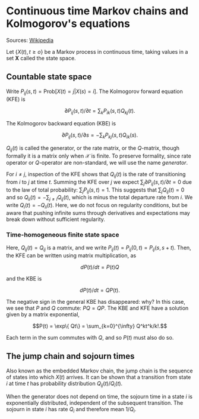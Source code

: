 # Continuous time Markov chains and Kolmogorov's equations

Sources: [Wikipedia](https://en.wikipedia.org/wiki/Kolmogorov_equations)

Let $\{X(t),t\ge o\}$ be a Markov process in continuous time, taking values in a set __X__ called the state space.


## Countable state space

Write $P_{ij}(s,t)=\mathrm{Prob}[X(t)=j | X(s)=i]$.
The Kolmogorov forward equation (KFE) is
```math
\partial P_{ij}(s,t)/\partial t = \sum_k P_{ik}(s,t)Q_{kj}(t).
```
The Kolmogorov backward equation (KBE) is
```math
\partial P_{ij}(s,t)/\partial s = - \sum_k P_{kj}(s,t)Q_{ik}(s).
```
$Q_{ij}(t)$ is called the generator, or the rate matrix, or the $Q$-matrix, though formally it is a matrix only when $\mathcal{X}$ is finite.
To preserve formality, since rate operator or $Q$-operator are non-standard, we will use the name _generator_.

For $i\neq j$, inspection of the KFE shows that $Q_{ij}(t)$ is the rate of transitioning from $i$ to $j$ at time $t$.
Summing the KFE over $j$ we expect $\sum_j \partial P_{ij}(s,t)/\partial t = 0$ due to the law of total probability: $\sum_j P_{ij}(s,t)=1$.
This suggests that $\sum_j Q_{ij}(t)=0$ and so $Q_{ii}(t) = -\sum_{j\neq i}Q_{ij}(t)$, which is minus the total departure rate from $i$.
We write $Q_i(t)=-Q_{ii}(t)$.
Here, we do not focus on regularity conditions, but be aware that pushing infinite sums through derivatives and expectations may break down without sufficient regularity.

### Time-homogeneous finite state space

Here, $Q_{ij}(t)=Q_{ij}$ is a matrix, and we write $P_{ij}(t)=P_{ij}(0,t)=P_{ij}(s,s+t)$.
Then, the KFE can be written using matrix multiplication, as
```math
dP(t)/dt = P(t)Q
```
and the KBE is
```math
dP(t)/dt = QP(t).
```
The negative sign in the general KBE has disappeared: why?
In this case, we see that $P$ and $Q$ commute: $PQ=QP$.
The KBE and KFE have a solution given by a matrix exponential,
```math
P(t) = \exp\{ Qt\} = \sum_{k=0}^{\infty} Q^kt^k/k!.
```
Each term in the sum commutes with $Q$, and so $P(t)$ must also do so. 

## The jump chain and sojourn times

Also known as the embedded Markov chain, the jump chain is the sequence of states into which $X(t)$ arrives.
It can be shown that a transition from state $i$ at time $t$ has probability distribution $Q_{ij}(t)/Q_i(t)$.

When the generator does not depend on time, the sojourn time in a state $i$ is exponentially distributed, independent of the subsequent transition.
The sojourn in state $i$ has rate $Q_i$ and therefore mean $1/Q_i$.




